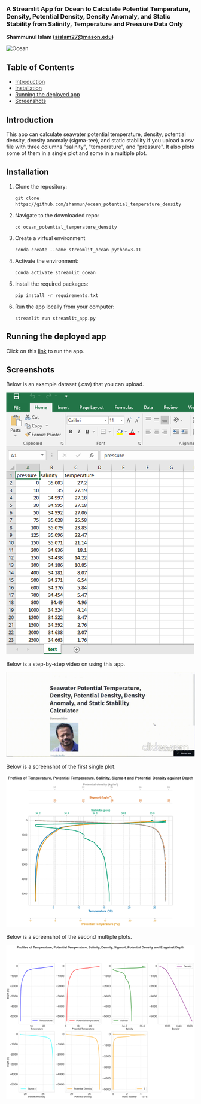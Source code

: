 ### A Streamlit App for Ocean to Calculate Potential Temperature, Density, Potential Density, Density Anomaly, and Static Stability from Salinity, Temperature and Pressure Data Only

**Shammunul Islam (sislam27@mason.edu)**

![Ocean](ocean_wave_shorter.gif)

## Table of Contents

- [Introduction](#introduction)
- [Installation](#installation)
- [Running the deployed app](##)
- [Screenshots](#screenshots)

## Introduction 

This app can calculate seawater potential temperature, density, potential density, density anomaly (sigma-tee), and static stability if you upload a csv file with three columns "salinity", "temperature", and "pressure". It also plots some of them in a single plot and some in a multiple plot.


## Installation


1. Clone the repository:

   ```
   git clone https://github.com/shammun/ocean_potential_temperature_density
   ```

2. Navigate to the downloaded repo:

   ```
   cd ocean_potential_temperature_density
   ```

3. Create a virtual environment

   ```
   conda create --name streamlit_ocean python=3.11
   ```

4. Activate the environment:

   ```
   conda activate streamlit_ocean
   ```


3. Install the required packages:

   ```
   pip install -r requirements.txt
   ```

4. Run the app locally from your computer:

   ```
   streamlit run streamlit_app.py
   ```

## Running the deployed app

Click on this [link](https://oceanpotentialtemperaturedensity-ft7f3qifgqwhd8n5cqbzn5.streamlit.app/) to run the app.


## Screenshots

Below is an example dataset (.csv) that you can upload.

![Screenshot1](data.png)

Below is a step-by-step video on using this app.

![How to run](steps.gif)

Below is a screenshot of the first single plot.

![Screenshot3](image2.png)

Below is a screenshot of the second multiple plots.

![Screenshot3](image1.png)
